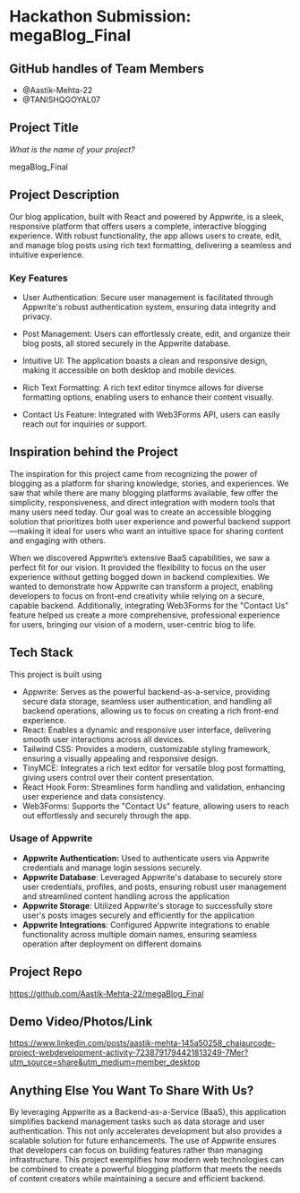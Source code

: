 # Hackathon Submission: megaBlog_Final


## GitHub handles of Team Members  

- @Aastik-Mehta-22
- @TANISHQGOYAL07

<!--

- @adityaoberai
- @tessamero
.
.
.

-->

## Project Title
_What is the name of your project?_

megaBlog_Final
<!--

CodeCapture

-->

## Project Description    

Our blog application, built with React and powered by Appwrite, is a sleek, responsive platform that offers users a complete, interactive blogging experience. With robust functionality, the app allows users to create, edit, and manage blog posts using rich text formatting, delivering a seamless and intuitive experience. 

### Key Features
- User Authentication: Secure user management is facilitated through Appwrite's robust authentication system, ensuring data integrity and privacy.

- Post Management: Users can effortlessly create, edit, and organize their blog posts, all stored securely in the Appwrite database.

- Intuitive UI: The application boasts a clean and responsive design, making it accessible on both desktop and mobile devices.

- Rich Text Formatting: A rich text editor tinymce allows for diverse formatting options, enabling users to enhance their content visually.

- Contact Us Feature: Integrated with Web3Forms API, users can easily reach out for inquiries or support.



<!--

The project I created is...

-->

## Inspiration behind the Project  
The inspiration for this project came from recognizing the power of blogging as a platform for sharing knowledge, stories, and experiences. We saw that while there are many blogging platforms available, few offer the simplicity, responsiveness, and direct integration with modern tools that many users need today. Our goal was to create an accessible blogging solution that prioritizes both user experience and powerful backend support—making it ideal for users who want an intuitive space for sharing content and engaging with others.

When we discovered Appwrite’s extensive BaaS capabilities, we saw a perfect fit for our vision. It provided the flexibility to focus on the user experience without getting bogged down in backend complexities. We wanted to demonstrate how Appwrite can transform a project, enabling developers to focus on front-end creativity while relying on a secure, capable backend. Additionally, integrating Web3Forms for the "Contact Us" feature helped us create a more comprehensive, professional experience for users, bringing our vision of a modern, user-centric blog to life.

<!--

The reason I chose this idea/project was...

-->

## Tech Stack    

This project is built using 

- Appwrite: Serves as the powerful backend-as-a-service, providing secure data storage, seamless user authentication, and handling all backend operations, allowing us to focus on creating a rich front-end experience.
- React: Enables a dynamic and responsive user interface, delivering smooth user interactions across all devices.
- Tailwind CSS: Provides a modern, customizable styling framework, ensuring a visually appealing and responsive design.
- TinyMCE: Integrates a rich text editor for versatile blog post formatting, giving users control over their content presentation.
- React Hook Form: Streamlines form handling and validation, enhancing user experience and data consistency.
- Web3Forms: Supports the "Contact Us" feature, allowing users to reach out effortlessly and securely through the app.

<!--

The technologies I used...

-->

### Usage of Appwrite

- **Appwrite Authentication:** Used to authenticate users via Appwrite credentials and manage login sessions securely.
- **Appwrite Database**: Leveraged Appwrite's database to securely store user credentials, profiles, and posts, ensuring robust user management and streamlined content handling across the application
- **Appwrite Storage**: Utilized Appwrite's storage to successfully store user's posts images securely and efficiently for the application
- **Appwrite Integrations**: Configured Appwrite integrations to enable functionality across multiple domain names, ensuring seamless operation after deployment on different domains

<!--

- Appwrite Databases

I used Appwrite Databases to...

- Appwrite Storage

I used Appwrite Storage to...

.
.
.

-->

## Project Repo  
https://github.com/Aastik-Mehta-22/megaBlog_Final
<!--

https://github.com/code-capture/CodeCapture-Xamarin

-->

## Demo Video/Photos/Link

https://www.linkedin.com/posts/aastik-mehta-145a50258_chaiaurcode-project-webdevelopment-activity-7238791794421813249-7Mer?utm_source=share&utm_medium=member_desktop

<!--

https://www.youtube.com/watch?v=9IBaX1avYWc

-->

## Anything Else You Want To Share With Us?

By leveraging Appwrite as a Backend-as-a-Service (BaaS), this application simplifies backend management tasks such as data storage and user authentication. This not only accelerates development but also provides a scalable solution for future enhancements. The use of Appwrite ensures that developers can focus on building features rather than managing infrastructure.
This project exemplifies how modern web technologies can be combined to create a powerful blogging platform that meets the needs of content creators while maintaining a secure and efficient backend.